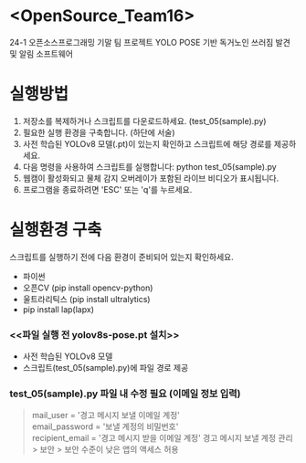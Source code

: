 # <OpenSource_Team16><br/>
24-1 오픈소스프로그래밍 기말 팀 프로젝트
YOLO POSE 기반 독거노인 쓰러짐 발견 및 알림 소프트웨어
<br/>

# 실행방법

1. 저장소를 복제하거나 스크립트를 다운로드하세요. (test_05(sample).py)
2. 필요한 실행 환경을 구축합니다. (하단에 서술)
3. 사전 학습된 YOLOv8 모델(.pt)이 있는지 확인하고 스크립트에 해당 경로를 제공하세요.
4. 다음 명령을 사용하여 스크립트를 실행합니다: python test_05(sample).py
5. 웹캠이 활성화되고 물체 감지 오버레이가 포함된 라이브 비디오가 표시됩니다.
6. 프로그램을 종료하려면 'ESC' 또는 'q'를 누르세요.

# 실행환경 구축
스크립트를 실행하기 전에 다음 환경이 준비되어 있는지 확인하세요.

- 파이썬
- 오픈CV (pip install opencv-python)
- 울트라리틱스 (pip install ultralytics)
- pip install lap(lapx)

### <<파일 실행 전 yolov8s-pose.pt 설치>> 
- 사전 학습된 YOLOv8 모델
- 스크립트(test_05(sample).py)에 파일 경로 제공

### test_05(sample).py 파일 내 수정 필요 (이메일 정보 입력)
> mail_user = '경고 메시지 보낼 이메일 계정'<br/>
> email_password = '보낼 계정의 비밀번호'<br/>
> recipient_email = '경고 메시지 받을 이메일 계정'
> 경고 메시지 보낼 계정 관리 > 보안 > 보안 수준이 낮은 앱의 액세스 허용




